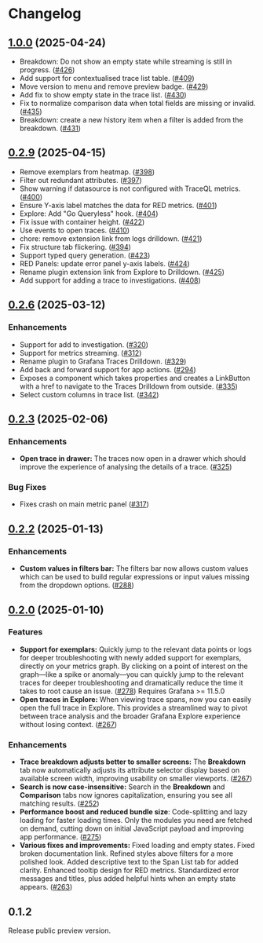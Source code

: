 # Changelog

## [1.0.0](https://github.com/grafana/traces-drilldown/compare/v0.2.9...v1.0.0) (2025-04-24)

* Breakdown: Do not show an empty state while streaming is still in progress. ([#426](https://github.com/grafana/traces-drilldown/pull/426))
* Add support for contextualised trace list table. ([#409](https://github.com/grafana/traces-drilldown/pull/409))
* Move version to menu and remove preview badge. ([#429](https://github.com/grafana/traces-drilldown/pull/429))
* Add fix to show empty state in the trace list. ([#430](https://github.com/grafana/traces-drilldown/pull/430))
* Fix to normalize comparison data when total fields are missing or invalid. ([#435](https://github.com/grafana/traces-drilldown/pull/435))
* Breakdown: create a new history item when a filter is added from the breakdown. ([#431](https://github.com/grafana/traces-drilldown/pull/431))

## [0.2.9](https://github.com/grafana/traces-drilldown/compare/v0.2.8...v0.2.9) (2025-04-15)

* Remove exemplars from heatmap. ([#398](https://github.com/grafana/traces-drilldown/pull/398))
* Filter out redundant attributes. ([#397](https://github.com/grafana/traces-drilldown/pull/397))
* Show warning if datasource is not configured with TraceQL metrics. ([#400](https://github.com/grafana/traces-drilldown/pull/400))
* Ensure Y-axis label matches the data for RED metrics. ([#401](https://github.com/grafana/traces-drilldown/pull/401))
* Explore: Add "Go Queryless" hook. ([#404](https://github.com/grafana/traces-drilldown/pull/404))
* Fix issue with container height. ([#422](https://github.com/grafana/traces-drilldown/pull/422))
* Use events to open traces. ([#410](https://github.com/grafana/traces-drilldown/pull/410))
* chore: remove extension link from logs drilldown. ([#421](https://github.com/grafana/traces-drilldown/pull/421))
* Fix structure tab flickering. ([#394](https://github.com/grafana/traces-drilldown/pull/394))
* Support typed query generation. ([#423](https://github.com/grafana/traces-drilldown/pull/423))
* RED Panels: update error panel y-axis labels. ([#424](https://github.com/grafana/traces-drilldown/pull/424))
* Rename plugin extension link from Explore to Drilldown. ([#425](https://github.com/grafana/traces-drilldown/pull/425))
* Add support for adding a trace to investigations. ([#408](https://github.com/grafana/traces-drilldown/pull/408))

## [0.2.6](https://github.com/grafana/traces-drilldown/compare/v0.2.4...v0.2.6) (2025-03-12)

### Enhancements

* Support for add to investigation. ([#320](https://github.com/grafana/traces-drilldown/pull/320))
* Support for metrics streaming. ([#312](https://github.com/grafana/traces-drilldown/pull/312))
* Rename plugin to Grafana Traces Drilldown. ([#329](https://github.com/grafana/traces-drilldown/pull/329))
* Add back and forward support for app actions. ([#294](https://github.com/grafana/traces-drilldown/pull/294))
* Exposes a component which takes properties and creates a LinkButton with a href to navigate to the Traces Drilldown from outside. ([#335](https://github.com/grafana/traces-drilldown/pull/335))
* Select custom columns in trace list. ([#342](https://github.com/grafana/traces-drilldown/pull/342))

## [0.2.3](https://github.com/grafana/explore-traces/compare/v0.2.2...v0.2.3) (2025-02-06)

### Enhancements

* **Open trace in drawer:** The traces now open in a drawer which should improve the experience of analysing the details of a trace. ([#325](https://github.com/grafana/explore-traces/pull/325))

### Bug Fixes

* Fixes crash on main metric panel ([#317](https://github.com/grafana/explore-traces/pull/317))

## [0.2.2](https://github.com/grafana/explore-traces/compare/v0.2.0...v0.2.2) (2025-01-13)

### Enhancements

* **Custom values in filters bar:** The filters bar now allows custom values which can be used to build regular expressions or input values missing from the dropdown options. ([#288](https://github.com/grafana/explore-traces/pull/252))

## [0.2.0](https://github.com/grafana/explore-traces/compare/v0.1.3...v0.2.0) (2025-01-10)

### Features

* **Support for exemplars:** Quickly jump to the relevant data points or logs for deeper troubleshooting with newly added support for exemplars, directly on your metrics graph. By clicking on a point of interest on the graph—like a spike or anomaly—you can quickly jump to the relevant traces for deeper troubleshooting and dramatically reduce the time it takes to root cause an issue. ([#278](https://github.com/grafana/explore-traces/pull/278)) Requires Grafana >= 11.5.0
* **Open traces in Explore:** When viewing trace spans, now you can easily open the full trace in Explore. This provides a streamlined way to pivot between trace analysis and the broader Grafana Explore experience without losing context. ([#267](https://github.com/grafana/explore-traces/pull/267))

### Enhancements

* **Trace breakdown adjusts better to smaller screens:** The **Breakdown** tab now automatically adjusts its attribute selector display based on available screen width, improving usability on smaller viewports. ([#267](https://github.com/grafana/explore-traces/pull/267))
* **Search is now case-insensitive:** Search in the **Breakdown** and **Comparison** tabs now ignores capitalization, ensuring you see all matching results. ([#252](https://github.com/grafana/explore-traces/pull/252))
* **Performance boost and reduced bundle size**: Code-splitting and lazy loading for faster loading times. Only the modules you need are fetched on demand, cutting down on initial JavaScript payload and improving app performance. ([#275](https://github.com/grafana/explore-traces/pull/275))
* **Various fixes and improvements:** Fixed loading and empty states. Fixed broken documentation link. Refined styles above filters for a more polished look. Added descriptive text to the Span List tab for added clarity. Enhanced tooltip design for RED metrics. Standardized error messages and titles, plus added helpful hints when an empty state appears. ([#263](https://github.com/grafana/explore-traces/pull/263))

## 0.1.2

Release public preview version.
